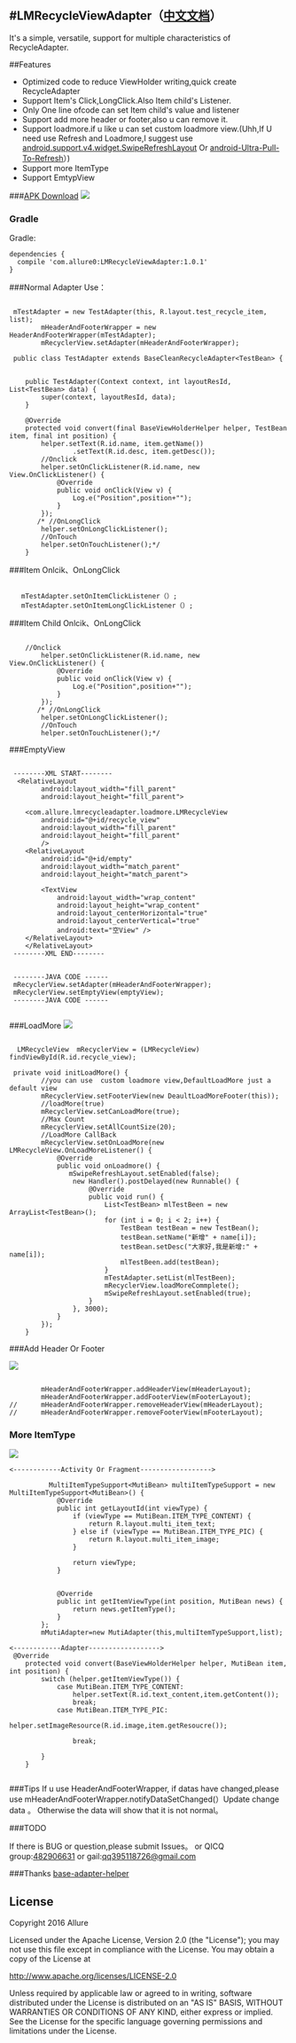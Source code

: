 #LMRecycleViewAdapter（[中文文档](https://github.com/Allure0/LMRecycleAdapter/blob/master/README_CN.md)）
-------------
It's a simple, versatile, support for multiple characteristics of RecycleAdapter.

##Features

- Optimized code to reduce ViewHolder writing,quick create RecycleAdapter
- Support Item's Click,LongClick.Also Item child's Listener.
- Only One line ofcode can set Item child's value and listener
- Support add more header or footer,also u can remove it.
- Support loadmore.if u like u can set custom loadmore view.(Uhh,If U need use Refresh and Loadmore,I suggest use [android.support.v4.widget.SwipeRefreshLayout]() Or [android-Ultra-Pull-To-Refresh](https://github.com/liaohuqiu/android-Ultra-Pull-To-Refresh)）)
- Support more ItemType 
- Support EmtypView

###[APK Download](https://raw.githubusercontent.com/Allure0/LMRecycleAdapter/master/demo/sample-debug.apk)
![](https://raw.githubusercontent.com/Allure0/LMRecycleAdapter/master/demo/adapter_gif.gif)

### Gradle
Gradle:  
```
dependencies {
  compile 'com.allure0:LMRecycleViewAdapter:1.0.1'
}
```
###Normal Adapter Use：

```

 mTestAdapter = new TestAdapter(this, R.layout.test_recycle_item, list);
        mHeaderAndFooterWrapper = new HeaderAndFooterWrapper(mTestAdapter);
        mRecyclerView.setAdapter(mHeaderAndFooterWrapper);

 public class TestAdapter extends BaseCleanRecycleAdapter<TestBean> {


    public TestAdapter(Context context, int layoutResId, List<TestBean> data) {
        super(context, layoutResId, data);
    }

    @Override
    protected void convert(final BaseViewHolderHelper helper, TestBean item, final int position) {
        helper.setText(R.id.name, item.getName())
                .setText(R.id.desc, item.getDesc());
        //Onclick
        helper.setOnClickListener(R.id.name, new View.OnClickListener() {
            @Override
            public void onClick(View v) {
                Log.e("Position",position+"");
            }
        });
       /* //OnLongClick
        helper.setOnLongClickListener();
        //OnTouch
        helper.setOnTouchListener();*/
    }

```
###Item Onlcik、OnLongClick
```

   mTestAdapter.setOnItemClickListener（）;
   mTestAdapter.setOnItemLongClickListener（）;

```
###Item Child Onlcik、OnLongClick
```

    //Onclick
        helper.setOnClickListener(R.id.name, new View.OnClickListener() {
            @Override
            public void onClick(View v) {
                Log.e("Position",position+"");
            }
        });
       /* //OnLongClick
        helper.setOnLongClickListener();
        //OnTouch
        helper.setOnTouchListener();*/

```

###EmptyView
```

 --------XML START--------
  <RelativeLayout
        android:layout_width="fill_parent"
        android:layout_height="fill_parent">

    <com.allure.lmrecycleadapter.loadmore.LMRecycleView
        android:id="@+id/recycle_view"
        android:layout_width="fill_parent"
        android:layout_height="fill_parent"
        />
    <RelativeLayout
        android:id="@+id/empty"
        android:layout_width="match_parent"
        android:layout_height="match_parent">

        <TextView
            android:layout_width="wrap_content"
            android:layout_height="wrap_content"
            android:layout_centerHorizontal="true"
            android:layout_centerVertical="true"
            android:text="空View" />
    </RelativeLayout>
    </RelativeLayout>
 --------XML END--------
 
 
 --------JAVA CODE ------
 mRecyclerView.setAdapter(mHeaderAndFooterWrapper);
 mRecyclerView.setEmptyView(emptyView);
 --------JAVA CODE ------
 
```

###LoadMore
![](demo/loadmore.gif)
```

  LMRecycleView  mRecyclerView = (LMRecycleView) findViewById(R.id.recycle_view);
  
 private void initLoadMore() {
        //you can use  custom loadmore view,DefaultLoadMore just a default view
        mRecyclerView.setFooterView(new DeaultLoadMoreFooter(this));
        //loadMore(true)
        mRecyclerView.setCanLoadMore(true);
        //Max Count
        mRecyclerView.setAllCountSize(20);
        //LoadMore CallBack
        mRecyclerView.setOnLoadMore(new LMRecycleView.OnLoadMoreListener() {
            @Override
            public void onLoadmore() {
               mSwipeRefreshLayout.setEnabled(false);
                new Handler().postDelayed(new Runnable() {
                    @Override
                    public void run() {
                        List<TestBean> mlTestBeen = new ArrayList<TestBean>();
                        for (int i = 0; i < 2; i++) {
                            TestBean testBean = new TestBean();
                            testBean.setName("新增" + name[i]);
                            testBean.setDesc("大家好,我是新增:" + name[i]);
                            mlTestBeen.add(testBean);
                        }
                        mTestAdapter.setList(mlTestBeen);
                        mRecyclerView.loadMoreCommplete();
                        mSwipeRefreshLayout.setEnabled(true);
                    }
                }, 3000);
            }
        });
    }
```

###Add Header Or Footer

![](demo/normal.gif)

```

        mHeaderAndFooterWrapper.addHeaderView(mHeaderLayout);
        mHeaderAndFooterWrapper.addFooterView(mFooterLayout);
//      mHeaderAndFooterWrapper.removeHeaderView(mHeaderLayout);
//      mHeaderAndFooterWrapper.removeFooterView(mFooterLayout);
```
### More ItemType

![](demo/muti.gif)

```
<------------Activity Or Fragment------------------>

          MultiItemTypeSupport<MutiBean> multiItemTypeSupport = new MultiItemTypeSupport<MutiBean>() {
            @Override
            public int getLayoutId(int viewType) {
                if (viewType == MutiBean.ITEM_TYPE_CONTENT) {
                    return R.layout.multi_item_text;
                } else if (viewType == MutiBean.ITEM_TYPE_PIC) {
                    return R.layout.multi_item_image;
                }

                return viewType;
            }


            @Override
            public int getItemViewType(int position, MutiBean news) {
                return news.getItemType();
            }
        };
        mMutiAdapter=new MutiAdapter(this,multiItemTypeSupport,list);
        
<------------Adapter------------------>
 @Override
    protected void convert(BaseViewHolderHelper helper, MutiBean item, int position) {
        switch (helper.getItemViewType()) {
            case MutiBean.ITEM_TYPE_CONTENT:
                helper.setText(R.id.text_content,item.getContent());
                break;
            case MutiBean.ITEM_TYPE_PIC:
                helper.setImageResource(R.id.image,item.getResoucre());

                break;

        }
    }    
        
```
###Tips
If u use  HeaderAndFooterWrapper, if datas have changed,please use mHeaderAndFooterWrapper.notifyDataSetChanged(）Update change data 。
Otherwise the data will show that it is not normal。

###TODO

If there is BUG or question,please submit Issues。
or QICQ group:[482906631]()
or gail:[qq395118726@gmail.com]()

###Thanks
[base-adapter-helper](https://github.com/JoanZapata/base-adapter-helper)


## License
Copyright 2016 Allure

Licensed under the Apache License, Version 2.0 (the "License");
you may not use this file except in compliance with the License.
You may obtain a copy of the License at

   http://www.apache.org/licenses/LICENSE-2.0

Unless required by applicable law or agreed to in writing, software
distributed under the License is distributed on an "AS IS" BASIS,
WITHOUT WARRANTIES OR CONDITIONS OF ANY KIND, either express or implied.
See the License for the specific language governing permissions and
limitations under the License.
